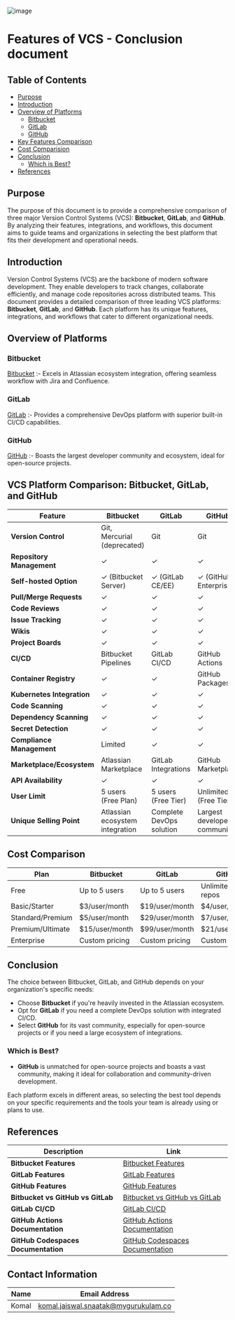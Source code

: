 ![image](https://github.com/user-attachments/assets/e8dbde5e-94e7-4ed5-9350-c54f27e6d490)

# Features of VCS - Conclusion document

## Table of Contents

- [Purpose](#purpose)
- [Introduction](#introduction)
- [Overview of Platforms](#overview-of-platforms)
  - [Bitbucket](#bitbucket)
  - [GitLab](#gitlab)
  - [GitHub](#github)
- [Key Features Comparison](#key-features-comparison)
- [Cost Cpmparision](#cost-comparision)
- [Conclusion](#conclusion)
  - [Which is Best?](#which-is-best)
- [References](#references)

## Purpose

The purpose of this document is to provide a comprehensive comparison of three major Version Control Systems (VCS): **Bitbucket**, **GitLab**, and **GitHub**. By analyzing their features, integrations, and workflows, this document aims to guide teams and organizations in selecting the best platform that fits their development and operational needs.

## Introduction

Version Control Systems (VCS) are the backbone of modern software development. They enable developers to track changes, collaborate efficiently, and manage code repositories across distributed teams. This document provides a detailed comparison of three leading VCS platforms: **Bitbucket**, **GitLab**, and **GitHub**. Each platform has its unique features, integrations, and workflows that cater to different organizational needs.

## Overview of Platforms

### Bitbucket

[Bitbucket](#bitbucket-link) :- Excels in Atlassian ecosystem integration, offering seamless workflow with Jira and Confluence.

### GitLab

[GitLab](#gitlab-link) :- Provides a comprehensive DevOps platform with superior built-in CI/CD capabilities.

### GitHub

[GitHub](#github-link) :- Boasts the largest developer community and ecosystem, ideal for open-source projects.


## VCS Platform Comparison: Bitbucket, GitLab, and GitHub


| Feature                    | Bitbucket                         | GitLab                   | GitHub                   |
|----------------------------|-----------------------------------|-------------------------|--------------------------|
| **Version Control**        | Git, Mercurial (deprecated)       | Git                     | Git                      |
| **Repository Management**   | ✓                                 | ✓                       | ✓                        |
| **Self-hosted Option**     | ✓ (Bitbucket Server)              | ✓ (GitLab CE/EE)       | ✓ (GitHub Enterprise)    |
| **Pull/Merge Requests**    | ✓                                 | ✓                       | ✓                        |
| **Code Reviews**           | ✓                                 | ✓                       | ✓                        |
| **Issue Tracking**         | ✓                                 | ✓                       | ✓                        |
| **Wikis**                  | ✓                                 | ✓                       | ✓                        |
| **Project Boards**         | ✓                                 | ✓                       | ✓                        |
| **CI/CD**                  | Bitbucket Pipelines               | GitLab CI/CD           | GitHub Actions           |
| **Container Registry**     | ✓                                 | ✓                       | GitHub Packages          |
| **Kubernetes Integration**  | ✓                                 | ✓                       | ✓                        |
| **Code Scanning**          | ✓                                 | ✓                       | ✓                        |
| **Dependency Scanning**    | ✓                                 | ✓                       | ✓                        |
| **Secret Detection**       | ✓                                 | ✓                       | ✓                        |
| **Compliance Management**  | Limited                           | ✓                       | ✓                        |
| **Marketplace/Ecosystem**  | Atlassian Marketplace             | GitLab Integrations     | GitHub Marketplace       |
| **API Availability**       | ✓                                 | ✓                       | ✓                        |
| **User Limit**             | 5 users (Free Plan)              | 5 users (Free Tier)     | Unlimited (Free Tier)    |
| **Unique Selling Point**   | Atlassian ecosystem integration    | Complete DevOps solution | Largest developer community |

## Cost Comparison

| Plan | Bitbucket | GitLab | GitHub |
|------|-----------|--------|--------|
| Free | Up to 5 users | Up to 5  users | Unlimited public repos |
| Basic/Starter | $3/user/month | $19/user/month | $4/user/month |
| Standard/Premium | $5/user/month | $29/user/month | $7/user/month |
| Premium/Ultimate | $15/user/month | $99/user/month | $21/user/month |
| Enterprise | Custom pricing | Custom pricing | Custom pricing |


## Conclusion

The choice between Bitbucket, GitLab, and GitHub depends on your organization's specific needs:

- Choose **Bitbucket** if you're heavily invested in the Atlassian ecosystem.
- Opt for **GitLab** if you need a complete DevOps solution with integrated CI/CD.
- Select **GitHub** for its vast community, especially for open-source projects or if you need a large ecosystem of integrations.

### Which is Best?

- **GitHub** is unmatched for open-source projects and boasts a vast community, making it ideal for collaboration and community-driven development.

Each platform excels in different areas, so selecting the best tool depends on your specific requirements and the tools your team is already using or plans to use.

## References

| Description                              | Link                                                                                   |
|------------------------------------------|----------------------------------------------------------------------------------------|
| **Bitbucket Features**                   | [Bitbucket Features](https://bitbucket.org/product/features)                           |
| **GitLab Features**                      | [GitLab Features](https://about.gitlab.com/features/)                                  |
| **GitHub Features**                      | [GitHub Features](https://github.com/features)                                        |
| **Bitbucket vs GitHub vs GitLab**        | [Bitbucket vs GitHub vs GitLab](https://www.atlassian.com/software-development/version-control/bitbucket-vs-github-vs-gitlab) |
| **GitLab CI/CD**                        | [GitLab CI/CD](https://about.gitlab.com/stages-devops-lifecycle/continuous-integration/) |
| **GitHub Actions Documentation**         | [GitHub Actions Documentation](https://docs.github.com/en/actions)                     |
| **GitHub Codespaces Documentation**      | [GitHub Codespaces Documentation](https://docs.github.com/en/codespaces)               |


## Contact Information
|Name|Email Address|
|:---:|:---:|
|Komal|komal.jaiswal.snaatak@mygurukulam.co|
